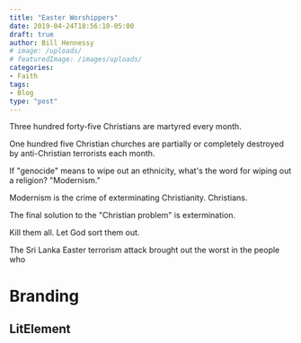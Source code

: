 ```yaml
---
title: "Easter Worshippers"
date: 2019-04-24T18:56:10-05:00
draft: true
author: Bill Hennessy
# image: /uploads/
# featuredImage: /images/uploads/
categories: 
- Faith
tags:
- Blog
type: "post"
---
```


Three hundred forty-five Christians are martyred every month. 

One hundred five Christian churches are partially or completely destroyed by anti-Christian terrorists each month. 

If "genocide" means to wipe out an ethnicity, what's the word for wiping out a religion? "Modernism." 

Modernism is the crime of exterminating Christianity. Christians. 

The final solution to the "Christian problem" is extermination. 

Kill them all. Let God sort them out. 

The Sri Lanka Easter terrorism attack brought out the worst in the people who 

# Branding

## LitElement
<my-title></my-title>

<script type="module">
// import {html, render} from 'https://unpkg.com/lit-html?module';

(function() {
  class MyTitle extends HTMLElement {
    constructor() {
*super();
*this.attachShadow({ mode: 'open' });
*this.shadowRoot.innerHTML = `
*<style>
*h1 {
*font-size: 2.5rem;
*color: hotpink;
*font-family: monospace;
*text-align: center;
*text-decoration: pink solid underline;
*text-decoration-skip: ink;
*}
*</style>
*<h1>Hello Alligator!</h1>
*`;
    }
  }
  window.customElements.define('my-title', MyTitle);
})();
</script>